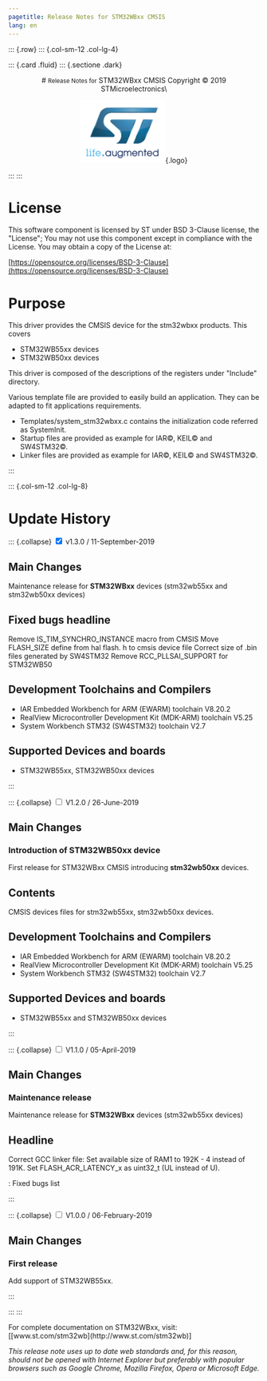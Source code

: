 ```yaml
---
pagetitle: Release Notes for STM32WBxx CMSIS
lang: en
---
```


::: {.row}
::: {.col-sm-12 .col-lg-4}

::: {.card .fluid}
::: {.sectione .dark}
<center>
# <small>Release Notes for</small> STM32WBxx CMSIS
Copyright &copy; 2019 STMicroelectronics\
    
[![ST logo](_htmresc/st_logo.png)](https://www.st.com){.logo}
</center>
:::
:::

# License

This software component is licensed by ST under BSD 3-Clause license, the "License"; You may not use this component except in compliance with the License. You may obtain a copy of the License at:

[https://opensource.org/licenses/BSD-3-Clause](https://opensource.org/licenses/BSD-3-Clause)

# Purpose

This driver provides the CMSIS device for the stm32wbxx products. This covers 

- STM32WB55xx devices
- STM32WB50xx devices

This driver is composed of the descriptions of the registers under "Include" directory.

Various template file are provided to easily build an application. They can be adapted to fit applications requirements.

- Templates/system_stm32wbxx.c contains the initialization code referred as SystemInit.
- Startup files are provided as example for IAR&copy;, KEIL&copy; and SW4STM32&copy;.
- Linker files are provided as example for IAR&copy;, KEIL&copy; and SW4STM32&copy;.

:::

::: {.col-sm-12 .col-lg-8}
# Update History
::: {.collapse}
<input type="checkbox" id="collapse-section4" checked aria-hidden="true">
<label for="collapse-section4" aria-hidden="true">v1.3.0 / 11-September-2019</label>
<div>

## Main Changes

Maintenance release for **STM32WBxx** devices (stm32wb55xx and stm32wb50xx devices)

  Fixed bugs headline
  ----------------------------------------------------------------------------
  Remove IS_TIM_SYNCHRO_INSTANCE macro from CMSIS
  Move FLASH_SIZE define from hal flash. h to cmsis device file
  Correct size of .bin files generated by SW4STM32
  Remove RCC_PLLSAI_SUPPORT for STM32WB50

## Development Toolchains and Compilers

- IAR Embedded Workbench for ARM (EWARM) toolchain V8.20.2
- RealView Microcontroller Development Kit (MDK-ARM) toolchain V5.25
- System Workbench STM32 (SW4STM32) toolchain V2.7

## Supported Devices and boards

- STM32WB55xx, STM32WB50xx devices

</div>
:::

::: {.collapse}
<input type="checkbox" id="collapse-section3" aria-hidden="true">
<label for="collapse-section3" aria-hidden="true">V1.2.0 / 26-June-2019</label>
<div>

## Main Changes

### Introduction of STM32WB50xx device

First release for STM32WBxx CMSIS introducing **stm32wb50xx** devices.

## Contents

CMSIS devices files for stm32wb55xx, stm32wb50xx devices.

## Development Toolchains and Compilers

- IAR Embedded Workbench for ARM (EWARM) toolchain V8.20.2
- RealView Microcontroller Development Kit (MDK-ARM) toolchain V5.25
- System Workbench STM32 (SW4STM32) toolchain V2.7

## Supported Devices and boards

- STM32WB55xx and STM32WB50xx devices

</div>
:::

::: {.collapse}
<input type="checkbox" id="collapse-section2" aria-hidden="true">
<label for="collapse-section2" aria-hidden="true">V1.1.0 / 05-April-2019</label>
<div>			

## Main Changes

### Maintenance release

Maintenance release for **STM32WBxx** devices (stm32wb55xx devices)

  Headline
  --------
  Correct GCC linker file: Set available size of RAM1 to 192K - 4 instead of 191K.
  Set FLASH_ACR_LATENCY_x as uint32_t (UL instead of U).

  : Fixed bugs list

</div>
:::

::: {.collapse}
<input type="checkbox" id="collapse-section1" aria-hidden="true">
<label for="collapse-section1" aria-hidden="true">V1.0.0 / 06-February-2019</label>
<div>			

## Main Changes

### First release

Add support of STM32WB55xx.
</div>
:::

:::
:::

<footer class="sticky">
For complete documentation on STM32WBxx, visit: [[www.st.com/stm32wb](http://www.st.com/stm32wb)]

*This release note uses up to date web standards and, for this reason, should not be opened with Internet Explorer but preferably with popular browsers such as Google Chrome, Mozilla Firefox, Opera or Microsoft Edge.*
</footer>
